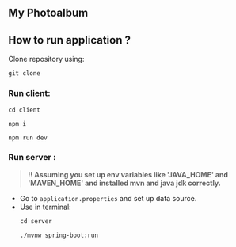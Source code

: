 ## My Photoalbum

## How to run application ?

Clone repository using:
```shell
git clone
```

### Run client:


```shell
cd client
```
```shell
npm i
```
```shell
npm run dev
```

### Run server : 

> **!! Assuming you set up env variables like 'JAVA_HOME' and 'MAVEN_HOME' and installed mvn and java jdk correctly.**

- Go to `application.properties` and set up data source.
- Use in terminal:
    ```shell
    cd server
    ```
    ```shell
    ./mvnw spring-boot:run
    ```
